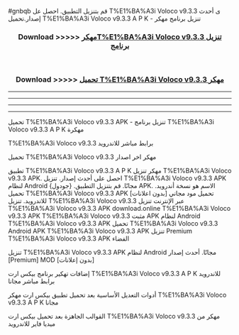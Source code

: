 #gnbqb قم بتنزيل التطبيق. احصل عل T%E1%BA%A3i Voloco v9.3.3 ى أحدث إصدار.تحميل T%E1%BA%A3i Voloco v9.3.3 A P K - تنزيل برنامج مهكر



<div align="center">
<h3>Download >>>>> <a href="https://ar-sites.web.app/?ar= T%E1%BA%A3i Voloco v9.3.3">مهكرT%E1%BA%A3i Voloco v9.3.3 تنزيل برنامج</a></h3><br>

<h3>Download >>>>> <a href="https://ar-sites.web.app/?ar= T%E1%BA%A3i Voloco v9.3.3">تحميل T%E1%BA%A3i Voloco v9.3.3 مهكر</a></h3>
</div>


----------------------------------------------------------

----------------------------------------------------------

----------------------------------------------------------

----------------------------------------------------------


تحميل T%E1%BA%A3i Voloco v9.3.3 APK - تنزيل برنامج T%E1%BA%A3i Voloco v9.3.3 A P K مهكرة

T%E1%BA%A3i Voloco v9.3.3 برابط مباشر للاندرويد

تحميل T%E1%BA%A3i Voloco v9.3.3 مهكر اخر اصدار

تطبيق T%E1%BA%A3i Voloco v9.3.3 A P K مهكر
تنزيل T%E1%BA%A3i Voloco v9.3.3 APK. احصل على أحدث إصدار.
تنزيل T%E1%BA%A3i Voloco v9.3.3 APK لنظام Android مجانًا.
قم بتنزيل التطبيق. {جودول} APK. الاسم هو نسخة أندرويد.
تحميل T%E1%BA%A3i Voloco v9.3.3 APK [بدون اعلانات]
تحميل مود مجاني للاندرويد.
تنزيل T%E1%BA%A3i Voloco v9.3.3 عبر الإنترنت
تنزيل T%E1%BA%A3i Voloco v9.3.3 APK
download.online T%E1%BA%A3i Voloco v9.3.3 APK
T%E1%BA%A3i Voloco v9.3.3 مثبت APK لنظام Android
T%E1%BA%A3i Voloco v9.3.3 APK
تحميل T%E1%BA%A3i Voloco v9.3.3 Android APK
T%E1%BA%A3i Voloco v9.3.3 APK تنزيل Premium
T%E1%BA%A3i Voloco v9.3.3 APK الفضاء

تنزيل T%E1%BA%A3i Voloco v9.3.3 APK لنظام Android مجانًا. أحدث إصدار [Premium] MOD [بدون إعلانات]

إضافات تهكير برنامج بيكس ارت T%E1%BA%A3i Voloco v9.3.3 A P K للاندرويد برابط مباشر مجانا

أدوات التعديل الأساسية بعد تحميل تطبيق بيكس ارت مهكر T%E1%BA%A3i Voloco v9.3.3 A P K مجانا

القوالب الجاهزة بعد تحميل بيكس ارت T%E1%BA%A3i Voloco v9.3.3 مهكر من ميديا فاير للاندرويد



